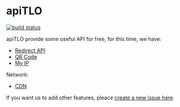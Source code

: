 apiTLO
===============
[![build status](https://git.tlo.xyz/TLOxyz/API/badges/master/build.svg)](https://git.tlo.xyz/TLOxyz/API/builds)

apiTLO provide some useful API for free, for this time, we have:

+ [Redirect API](redirect-api)
+ [QR Code](qr-code)
+ [My IP](my-ip)

Network:

+ [CDN](cdn)

If you want us to add other features, pleace [create a new issue here](https://git.tlo.xyz/TLOxyz/API/issues).
